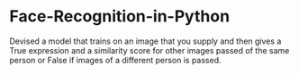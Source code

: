 # Face-Recognition-in-Python
Devised a model that trains on an image that you supply and then gives a True expression and a similarity score for other images passed of the same person or False if images of a different person is passed.
